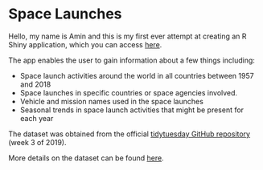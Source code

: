 # Space Launches

Hello, my name is Amin and this is my first ever attempt at creating an R Shiny application, which you can access [here](https://aminramlan.shinyapps.io/Space_Launches/).

The app enables the user to gain information about a few things including:

- Space launch activities around the world in all countries between 1957 and 2018
- Space launches in specific countries or space agencies involved.
- Vehicle and mission names used in the space launches
- Seasonal trends in space launch activities that might be present for each year

The dataset was obtained from the official [tidytuesday GitHub repository](https://github.com/rfordatascience/tidytuesday) (week 3 of 2019).

More details on the dataset can be found [here](http://www.planet4589.org/space/lvdb/index.html).
